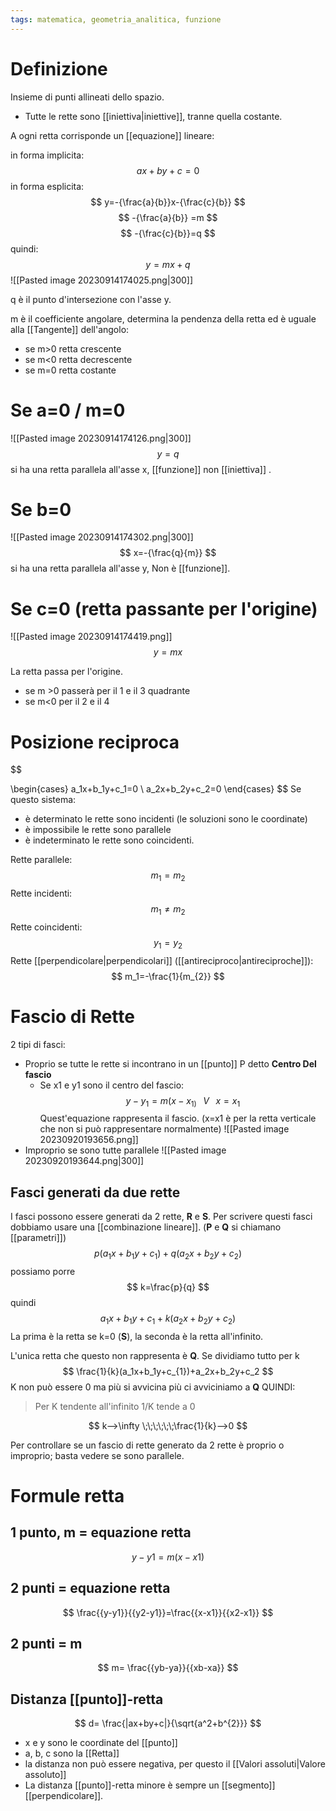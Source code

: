 ```yaml
---
tags: matematica, geometria_analitica, funzione
---
```

# Definizione
Insieme di punti allineati dello spazio.

- Tutte le rette sono [[iniettiva|iniettive]], tranne quella costante. 

A ogni retta corrisponde un [[equazione]] lineare:

in forma implicita:
$$
ax+by+c=0
$$
in forma esplicita:
$$
y=-{\frac{a}{b}}x-{\frac{c}{b}}
$$
$$
-{\frac{a}{b}} =m
$$
$$
-{\frac{c}{b}}=q
$$
quindi:
$$
y=mx+q
$$
![[Pasted image 20230914174025.png|300]]

q è il punto d'intersezione con l'asse y.


m è il coefficiente angolare, determina la pendenza della retta ed è uguale alla [[Tangente]] dell'angolo:
- se m>0 retta crescente
- se m<0 retta decrescente
- se m=0 retta costante

# Se a=0 / m=0
![[Pasted image 20230914174126.png|300]]
$$
y=q
$$
si ha una retta parallela all'asse x, [[funzione]] non [[iniettiva]] .

# Se b=0 
![[Pasted image 20230914174302.png|300]]
$$
x=-{\frac{q}{m}}
$$
si ha una retta parallela all'asse y, Non è [[funzione]].

# Se c=0 (retta passante per l'origine)
![[Pasted image 20230914174419.png]]
$$
y=mx
$$

La retta passa per l'origine.
- se m >0 passerà per il 1 e il 3 quadrante
- se m<0 per il 2 e il 4

# Posizione reciproca
$$

\begin{cases} 
a_1x+b_1y+c_1=0 \\
a_2x+b_2y+c_2=0
\end{cases}
$$
Se questo sistema:
- è determinato le rette sono incidenti (le soluzioni sono le coordinate)
- è impossibile le rette sono parallele
- è indeterminato le rette sono coincidenti.

Rette parallele:
$$
m_1=m_2
$$
Rette incidenti:
$$
m_1≠m_2
$$
Rette coincidenti:
$$
y_1=y_2
$$
Rette [[perpendicolare|perpendicolari]] ([[antireciproco|antireciproche]]):
$$
m_1=-\frac{1}{m_{2}}
$$


# Fascio di Rette
2 tipi di fasci:
- Proprio se tutte le rette si incontrano in un [[punto]] P detto __Centro Del fascio__
	- Se x1 e y1 sono il centro del fascio:$$
y-y_1=m(x-x_{1)}\;\;\;V\;\;\;x=x_1
$$
Quest'equazione rappresenta il fascio. (x=x1 è per la retta verticale che non si può rappresentare normalmente)
![[Pasted image 20230920193656.png]]
- Improprio se sono tutte parallele
![[Pasted image 20230920193644.png|300]]

## Fasci generati da due rette
I fasci possono essere generati da 2 rette, __R__ e __S__.
Per scrivere questi fasci dobbiamo usare una [[combinazione lineare]].
(__P__ e __Q__ si chiamano [[parametri]])
$$
p(a_1x+b_1y+c_1)+q(a_2x+b_2y+c_2)
$$
possiamo porre
$$
k=\frac{p}{q}
$$
quindi 
$$
a_1x+b_1y+c_{1}+k(a_2x+b_2y+c_2)
$$
La prima è la retta se k=0 (__S__), la seconda è la retta all'infinito.

L'unica retta che questo non rappresenta è __Q__.
Se dividiamo tutto per k
$$
\frac{1}{k}(a_1x+b_1y+c_{1})+a_2x+b_2y+c_2
$$
K non può essere 0 ma più si avvicina più ci avviciniamo a __Q__
QUINDI:
>Per K tendente all'infinito 1/K tende a 0

$$
k-->\infty \;\;\;\;\;\;\frac{1}{k}-->0
$$



Per controllare se un fascio di rette generato da 2 rette è proprio o improprio; basta vedere se sono parallele.


# Formule retta
## 1 punto, m = equazione retta

$$
y-y1=m(x-x1)
$$
## 2 punti = equazione retta
$$
\frac{{y-y1}}{{y2-y1}}=\frac{{x-x1}}{{x2-x1}}
$$
## 2 punti = m
$$
m= \frac{{yb-ya}}{{xb-xa}}
$$
## Distanza [[punto]]-retta
$$
d= \frac{|ax+by+c|}{\sqrt{a^2+b^{2}}}
$$
- x e y sono le coordinate del [[punto]] 
- a, b, c sono la [[Retta]] 
- la distanza non può essere negativa, per questo il [[Valori assoluti|Valore assoluto]] 
- La distanza [[punto]]-retta minore è sempre un [[segmento]] [[perpendicolare]].

